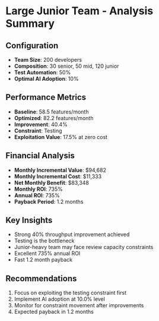 # Large Junior Team - Analysis Summary

## Configuration
- **Team Size**: 200 developers
- **Composition**: 30 senior, 50 mid, 120 junior
- **Test Automation**: 50%
- **Optimal AI Adoption**: 10%

## Performance Metrics
- **Baseline**: 58.5 features/month
- **Optimized**: 82.2 features/month
- **Improvement**: 40.4%
- **Constraint**: Testing
- **Exploitation Value**: 17.5% at zero cost

## Financial Analysis
- **Monthly Incremental Value**: $94,682
- **Monthly Incremental Cost**: $11,333
- **Net Monthly Benefit**: $83,348
- **Monthly ROI**: 735%
- **Annual ROI**: 735%
- **Payback Period**: 1.2 months

## Key Insights
- Strong 40% throughput improvement achieved
- Testing is the bottleneck
- Junior-heavy team may face review capacity constraints
- Excellent 735% annual ROI
- Fast 1.2 month payback

## Recommendations
1. Focus on exploiting the testing constraint first
2. Implement AI adoption at 10.0% level
3. Monitor for constraint movement after improvements
4. Expected payback in 1.2 months
